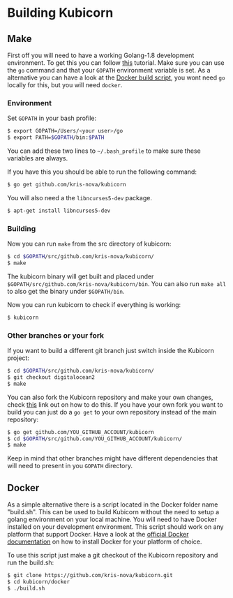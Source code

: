 # Building Kubicorn

## Make

First off you will need to have a working Golang-1.8 development environment. To get this you can follow [this](https://golang.org/doc/install) tutorial.
Make sure you can use the `go` command and that your `GOPATH` environment variable is set.
As a alternative you can have a look at the [Docker build script](#docker), you wont need `go` locally for this, but you will need `docker`.    

### Environment

Set `GOPATH` in your bash profile:
```bash
$ export GOPATH=/Users/<your user>/go
$ export PATH=$GOPATH/bin:$PATH
```
You can add these two lines to `~/.bash_profile` to make sure these variables are always.

If you have this you should be able to run the following command:

```bash
$ go get github.com/kris-nova/kubicorn
```

You will also need a the `libncurses5-dev` package.
```bash
$ apt-get install libncurses5-dev
```


### Building
Now you can run `make` from the src directory of kubicorn:

```bash
$ cd $GOPATH/src/github.com/kris-nova/kubicorn/
$ make
```
The kubicorn binary will get built and placed under `$GOPATH/src/github.com/kris-nova/kubicorn/bin`. You can also run `make all` to also get the binary under `$GOPATH/bin`. 

Now you can run kubicorn to check if everything is working:

```bash
$ kubicorn
```

### Other branches or your fork
If you want to build a different git branch just switch inside the Kubicorn project:
```bash
$ cd $GOPATH/src/github.com/kris-nova/kubicorn/
$ git checkout digitalocean2
$ make
```

You can also fork the Kubicorn repository and make your own changes, check [this](https://help.github.com/articles/fork-a-repo/) link out on how to do this.
If you have your own fork you want to build you can just do a `go get` to your own repository instead of the main repository:

```bash
$ go get github.com/YOU_GITHUB_ACCOUNT/kubicorn
$ cd $GOPATH/src/github.com/YOU_GITHUB_ACCOUNT/kubicorn/
$ make
```

Keep in mind that other branches might have different dependencies that will need to present in you `GOPATH` directory.

## Docker

As a simple alternative there is a script located in the Docker folder name "build.sh". 
This can be used to build Kubicorn without the need to setup a golang environment on your local machine.
You will need to have Docker installed on your development environment.
This script should work on any platform that support Docker.
Have a look at the [official Docker documentation](https://docs.docker.com/engine/installation/.) on how to install Docker for your platform of choice.

To use this script just make a git checkout of the Kubicorn repository and run the build.sh:
```bash
$ git clone https://github.com/kris-nova/kubicorn.git
$ cd kubicorn/docker
$ ./build.sh 
```